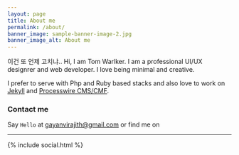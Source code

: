 ```yaml
---
layout: page
title: About me
permalink: /about/
banner_image: sample-banner-image-2.jpg
banner_image_alt: About me
---
```


이건 또 언제 고치냐..
Hi, I am Tom Warlker. I am a professional UI/UX designrer and web developer. I love being minimal and creative.

I prefer to serve with Php and Ruby based stacks and also love to work 
on [Jekyll][jekyll] and [Processwire CMS/CMF][pw].

### Contact me

Say `Hello` at gayanvirajith@gmail.com or find
me on

---

{% include social.html %}

[pw]: http://processwire.com
[jekyll]: http://jekyllrb.com
